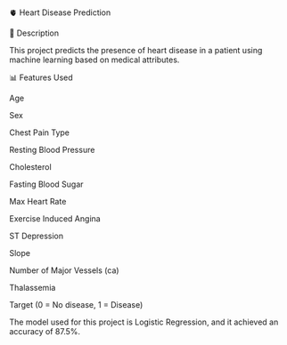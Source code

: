 🫀 Heart Disease Prediction

📌 Description

This project predicts the presence of heart disease in a patient using machine learning based on medical attributes.

📊 Features Used

Age

Sex

Chest Pain Type

Resting Blood Pressure

Cholesterol

Fasting Blood Sugar

Max Heart Rate

Exercise Induced Angina

ST Depression

Slope

Number of Major Vessels (ca)

Thalassemia

Target (0 = No disease, 1 = Disease)

The model used for this project is Logistic Regression, and it achieved an accuracy of 87.5%.
